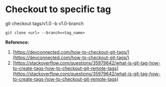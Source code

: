 # Checkout to specific tag

git checkout tags/v1.0 -b v1.0-branch





```
git clone <url> --branch=<tag_name>
```



**Reference:**

1. &#x20;[https://devconnected.com/how-to-checkout-git-tags/](https://devconnected.com/how-to-checkout-git-tags/)
2. [https://stackoverflow.com/questions/35979642/what-is-git-tag-how-to-create-tags-how-to-checkout-git-remote-tags](https://stackoverflow.com/questions/35979642/what-is-git-tag-how-to-create-tags-how-to-checkout-git-remote-tags)
